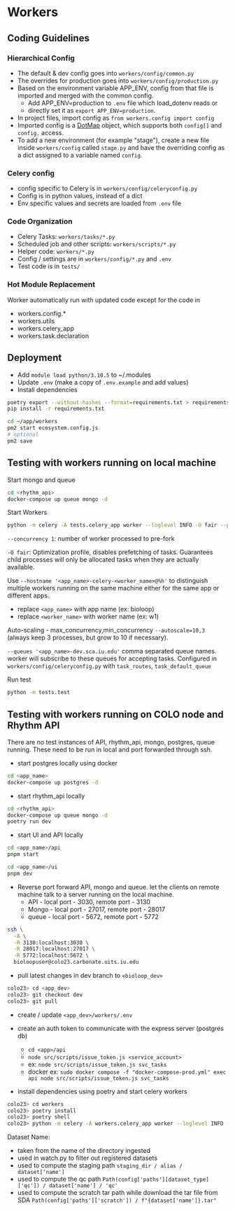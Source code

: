 # Workers

## Coding Guidelines

### Hierarchical Config

- The default & dev config goes into `workers/config/common.py`
- The overrides for production goes into `workers/config/production.py`
- Based on the environment variable APP_ENV, config from that file is imported and merged with the common config.
  - Add APP_ENV=production to `.env` file which load_dotenv reads or
  - directly set it as `export APP_ENV=production`.
- In project files, import config as `from workers.config import config`
- Imported config is a [DotMap](https://pypi.org/project/dotmap/) object, which supports both `config[]` and `config.`
  access.
- To add a new environment (for example "stage"), create a new file inside `workers/config` called `stage.py` and have
  the overriding config as a dict assigned to a variable named `config`.

### Celery config

- config specific to Celery is in `workers/config/celeryconfig.py`
- Config is in python values, instead of a dict
- Env specific values and secrets are loaded from `.env` file

### Code Organization

- Celery Tasks: `workers/tasks/*.py`
- Scheduled job and other scripts: `workers/scripts/*.py`
- Helper code: `workers/*.py`
- Config / settings are in `workers/config/*.py` and `.env`
- Test code is in `tests/`

### Hot Module Replacement

Worker automatically run with updated code except for the code in

- workers.config.*
- workers.utils
- workers.celery_app
- workers.task.declaration

## Deployment

- Add `module load python/3.10.5` to ~/.modules
- Update `.env` (make a copy of `.env.example` and add values)
- Install dependencies

```bash
poetry export --without-hashes --format=requirements.txt > requirements.txt
pip install -r requirements.txt
```

```bash
cd ~/app/workers
pm2 start ecosystem.config.js
# optional
pm2 save
```

## Testing with workers running on local machine

Start mongo and queue

```bash
cd <rhythm_api>
docker-compose up queue mongo -d
```

Start Workers

```bash
python -m celery -A tests.celery_app worker --loglevel INFO -O fair --pidfile celery_worker.pid --hostname 'bioloop-celery-w1@%h' --autoscale=2,1 --queues 'bioloop-dev.sca.iu.edu.q'
```

`--concurrency 1`: number of worker processed to pre-fork

`-O fair`: Optimization profile, disables prefetching of tasks. Guarantees child processes will only be allocated tasks
when they are actually available.

Use `--hostname '<app_name>-celery-<worker_name>@%h'` to distinguish multiple workers running on the same machine either
for the same app or different apps.

- replace `<app_name>` with app name (ex: bioloop)
- replace `<worker_name>` with worker name (ex: w1)

Auto-scaling - max_concurrency,min_concurrency
`--autoscale=10,3` (always keep 3 processes, but grow to 10 if necessary).

`--queues '<app_name>-dev.sca.iu.edu'` comma separated queue names. worker will subscribe to these queues for accepting tasks.
Configured in `workers/config/celeryconfig.py` with `task_routes`, `task_default_queue`

Run test

```bash
python -m tests.test
```

## Testing with workers running on COLO node and Rhythm API

There are no test instances of API, rhythm_api, mongo, postgres, queue running.
These need to be run in local and port forwarded through ssh.

- start postgres locally using docker

```bash
cd <app_name>
docker-compose up postgres -d
```

- start rhythm_api locally

```bash
cd <rhythm_api>
docker-compose up queue mongo -d
poetry run dev
```

- start UI and API locally

```bash
cd <app_name>/api
pnpm start
```

```bash
cd <app_name>/ui
pnpm dev
```

- Reverse port forward API, mongo and queue. let the clients on remote machine talk to a server
  running on the local machine.
  - API - local port - 3030, remote port - 3130
  - Mongo - local port - 27017, remote port - 28017
  - queue - local port - 5672, remote port - 5772

```bash
ssh \
  -A \
  -R 3130:localhost:3030 \
  -R 28017:localhost:27017 \
  -R 5772:localhost:5672 \
  bioloopuser@colo23.carbonate.uits.iu.edu
```

- pull latest changes in dev branch to `<bioloop_dev>`

```bash
colo23> cd <app_dev>
colo23> git checkout dev
colo23> git pull
```

- create / update `<app_dev>/workers/.env`
- create an auth token to communicate with the express server (postgres db)
  - `cd <app>/api`
  - `node src/scripts/issue_token.js <service_account>`
  - ex: `node src/scripts/issue_token.js svc_tasks`
  - docker ex: `sudo docker compose -f "docker-compose-prod.yml" exec api node src/scripts/issue_token.js svc_tasks`

- install dependencies using poetry and start celery workers

```bash
colo23> cd workers
colo23> poetry install
colo23> poetry shell
colo23> python -m celery -A workers.celery_app worker --loglevel INFO -O fair --pidfile celery_worker.pid --hostname 'bioloop-dev-celery-w1@%h' --autoscale=2,1
```


Dataset Name:
- taken from the name of the directory ingested
- used in watch.py to filter out registered datasets
- used to compute the staging path `staging_dir / alias / dataset['name']`
- used to compute the qc path `Path(config['paths'][dataset_type]['qc']) / dataset['name'] / 'qc'`
- used to compute the scratch tar path while download the tar file from SDA `Path(config['paths']['scratch']) / f"{dataset['name']}.tar"`
